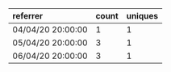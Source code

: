 | referrer          | count | uniques |
| :---------------- | :---- | :------ |
| 04/04/20 20:00:00 | 1     | 1       |
| 05/04/20 20:00:00 | 3     | 1       |
| 06/04/20 20:00:00 | 3     | 1       |